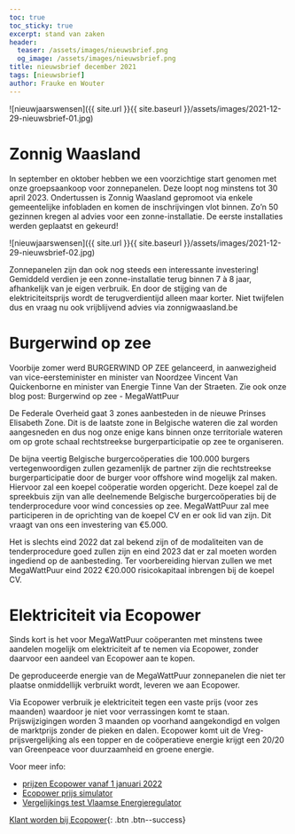 ```yaml
---
toc: true
toc_sticky: true
excerpt: stand van zaken
header:
  teaser: /assets/images/nieuwsbrief.png
  og_image: /assets/images/nieuwsbrief.png
title: nieuwsbrief december 2021
tags: [nieuwsbrief]
author: Frauke en Wouter
---
```


![nieuwjaarswensen]({{ site.url }}{{ site.baseurl }}/assets/images/2021-12-29-nieuwsbrief-01.jpg)

# Zonnig Waasland

In september en oktober hebben we een voorzichtige start genomen met onze
groepsaankoop voor zonnepanelen. Deze loopt nog minstens tot 30 april 2023.
Ondertussen is Zonnig Waasland gepromoot via enkele gemeentelijke infobladen en
komen de inschrijvingen vlot binnen. Zo’n 50 gezinnen kregen al advies voor een
zonne-installatie. De eerste installaties werden geplaatst en gekeurd!

![nieuwjaarswensen]({{ site.url }}{{ site.baseurl }}/assets/images/2021-12-29-nieuwsbrief-02.jpg)

Zonnepanelen zijn dan ook nog steeds een interessante investering! Gemiddeld
verdien je een zonne-installatie terug binnen 7 à 8 jaar, afhankelijk van je
eigen verbruik. En door de stijging van de elektriciteitsprijs wordt de
terugverdientijd alleen maar korter. Niet twijfelen dus en vraag nu ook
vrijblijvend advies via zonnigwaasland.be

# Burgerwind op zee

Voorbije zomer werd BURGERWIND OP ZEE gelanceerd, in aanwezigheid van
vice-eersteminister en minister van Noordzee Vincent Van Quickenborne en
minister van Energie Tinne Van der Straeten.  Zie ook onze blog post:
Burgerwind op zee - MegaWattPuur

De Federale Overheid gaat 3 zones aanbesteden in de nieuwe Prinses Elisabeth
Zone. Dit is de laatste zone in Belgische wateren die zal worden aangesneden en
dus nog onze enige kans binnen onze territoriale wateren om op grote schaal
rechtstreekse burgerparticipatie op zee te organiseren.

De bijna veertig Belgische burgercoöperaties die 100.000 burgers
vertegenwoordigen zullen gezamenlijk de partner zijn die rechtstreekse
burgerparticipatie door de burger voor offshore wind mogelijk zal maken.
Hiervoor zal een koepel coöperatie  worden opgericht. Deze koepel zal de
spreekbuis zijn van alle deelnemende Belgische burgercoöperaties bij de
tenderprocedure voor wind concessies op zee. MegaWattPuur zal mee participeren
in de oprichting van de koepel CV en er ook lid van zijn. Dit vraagt van ons
een investering van €5.000.

Het is slechts eind 2022 dat zal bekend zijn of de modaliteiten van de
tenderprocedure goed zullen zijn en eind 2023 dat er zal moeten worden
ingediend op de aanbesteding. Ter voorbereiding hiervan zullen we met
MegaWattPuur eind 2022 €20.000 risicokapitaal inbrengen bij de koepel CV.

# Elektriciteit via Ecopower

Sinds kort is het voor MegaWattPuur coöperanten met minstens twee aandelen
mogelijk om elektriciteit af te nemen via Ecopower, zonder daarvoor een aandeel
van Ecopower aan te kopen.

De geproduceerde energie van de MegaWattPuur zonnepanelen die niet ter plaatse
onmiddellijk verbruikt wordt, leveren we aan Ecopower.

Via Ecopower verbruik je elektriciteit  tegen een vaste prijs (voor zes
maanden) waardoor je niet voor verrassingen komt te staan. Prijswijzigingen
worden 3 maanden op voorhand aangekondigd en volgen de marktprijs zonder de
pieken en dalen. Ecopower komt uit de Vreg-prijsvergelijking als een topper en
de coöperatieve energie krijgt een 20/20 van Greenpeace voor duurzaamheid en
groene energie.

Voor meer info:

 * [prijzen Ecopower vanaf 1 januari 2022](https://www.ecopower.be/nieuws/hoeveel-kost-groene-burgerstroom-bij-ecopower-prijsstijging-op-j-januari-2022)
 * [Ecopower prijs simulator](https://www.ecopower.be/groene-stroom/prijs)
 * [Vergelijkings test Vlaamse Energieregulator](https://vtest.vreg.be/)

[Klant worden bij Ecopower](https://www.ecopower.be/groene-stroom/aanvraag){: .btn .btn--success}
